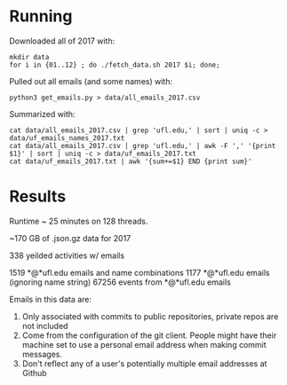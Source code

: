 # Running

Downloaded all of 2017 with:

```
mkdir data
for i in {01..12} ; do ./fetch_data.sh 2017 $i; done;
```


Pulled out all emails (and some names) with:

```
python3 get_emails.py > data/all_emails_2017.csv
```

Summarized with:

```
cat data/all_emails_2017.csv | grep 'ufl.edu,' | sort | uniq -c > data/uf_emails_names_2017.txt
cat data/all_emails_2017.csv | grep 'ufl.edu,' | awk -F ',' '{print $1}' | sort | uniq -c > data/uf_emails_2017.txt
cat data/uf_emails_2017.txt | awk '{sum+=$1} END {print sum}'
```


# Results 

Runtime ~ 25 minutes on 128 threads.

~170 GB of .json.gz data for 2017

338 yeilded activities w/ emails

1519 *@*ufl.edu emails and name combinations
1177 *@*ufl.edu emails (ignoring name string)
67256 events from *@*ufl.edu emails

Emails in this data are:
1. Only associated with commits to public repositories, private repos are not included
1. Come from the configuration of the git client. People might have their machine set to
use a personal email address when making commit messages.
1. Don't reflect any of a user's potentially multiple email addresses at Github

